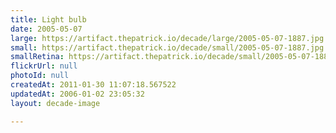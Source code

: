 ```yaml
---
title: Light bulb
date: 2005-05-07
large: https://artifact.thepatrick.io/decade/large/2005-05-07-1887.jpg
small: https://artifact.thepatrick.io/decade/small/2005-05-07-1887.jpg
smallRetina: https://artifact.thepatrick.io/decade/small/2005-05-07-1887@2x.jpg
flickrUrl: null
photoId: null
createdAt: 2011-01-30 11:07:18.567522
updatedAt: 2006-01-02 23:05:32
layout: decade-image

---
```


